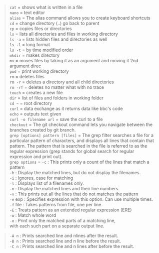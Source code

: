 >`cat` = shows what is written in a file  
>`nano` = text editor  
>`alias` = The alias command allows you to create keyboard shortcuts  
>`cd` = change directory (..) go back to parent  
>`cp` = copies files or directories  
>`ls` = lists all directories and files in working directory  
>`ls -a` = lists hidden files and directories as well  
>`ls -l` = long format  
>`ls -t` = by time modified order  
>`mkdir` = makes directory  
>`mv` = moves files by taking it as an argument and moving it 2nd argument direc  
>`pwd` = print working directory  
>`rm` = deletes files  
>`rm -r` = deletes a directory and all child directories  
>`rm -rf` = deletes no matter what with no trace  
>`touch` = creates a new file  
>`dir` = list of files and folders in working folder  
>`cd ~` = root directory  
>`curl` = data exchange as it returns data like bbc's code  
>`echo` = outputs text given  
>`curl -o filename url` = save the curl to a file  
>`checkout` = The git checkout command lets you navigate between the branches created by git branch.  
>`grep [options] pattern [files]` = The grep filter searches a file for a particular pattern of characters, and displays all lines that contain that pattern. The pattern that is searched in the file is referred to as the regular expression (grep stands for global search for regular expression and print out).   
>`grep options` = `-c` : This prints only a count of the lines that match a pattern  
>`-h` : Display the matched lines, but do not display the filenames.  
>`-i` : Ignores, case for matching  
>`-l` : Displays list of a filenames only.  
>`-n` : Display the matched lines and their line numbers.  
>`-v` : This prints out all the lines that do not matches the pattern  
>`-e` exp : Specifies expression with this option. Can use multiple times.  
>`-f` file : Takes patterns from file, one per line.  
>`-E` : Treats pattern as an extended regular expression (ERE)  
>`-w` : Match whole word  
>`-o` : Print only the matched parts of a matching line,  
> with each such part on a separate output line.  

>`-A n` : Prints searched line and nlines after the result.  
>`-B n` : Prints searched line and n line before the result.  
>`-C n` : Prints searched line and n lines after before the result.  
